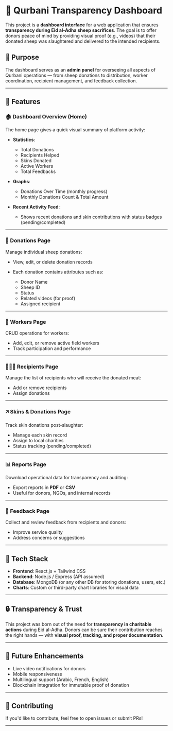 # 🐑 Qurbani Transparency Dashboard

This project is a **dashboard interface** for a web application that ensures **transparency during Eid al-Adha sheep sacrifices**. The goal is to offer donors peace of mind by providing visual proof (e.g., videos) that their donated sheep was slaughtered and delivered to the intended recipients.

## 🎯 Purpose

The dashboard serves as an **admin panel** for overseeing all aspects of Qurbani operations — from sheep donations to distribution, worker coordination, recipient management, and feedback collection.

---

## 📁 Features

### 🏠 Dashboard Overview (Home)

The home page gives a quick visual summary of platform activity:

- **Statistics**:

  - Total Donations
  - Recipients Helped
  - Skins Donated
  - Active Workers
  - Total Feedbacks

- **Graphs**:

  - Donations Over Time (monthly progress)
  - Monthly Donations Count & Total Amount

- **Recent Activity Feed**:

  - Shows recent donations and skin contributions with status badges (pending/completed)

---

### 🐑 Donations Page

Manage individual sheep donations:

- View, edit, or delete donation records
- Each donation contains attributes such as:

  - Donor Name
  - Sheep ID
  - Status
  - Related videos (for proof)
  - Assigned recipient

---

### 👷 Workers Page

CRUD operations for workers:

- Add, edit, or remove active field workers
- Track participation and performance

---

### 👨‍👧‍👦 Recipients Page

Manage the list of recipients who will receive the donated meat:

- Add or remove recipients
- Assign donations

---

### 🡥 Skins & Donations Page

Track skin donations post-slaughter:

- Manage each skin record
- Assign to local charities
- Status tracking (pending/completed)

---

### 📊 Reports Page

Download operational data for transparency and auditing:

- Export reports in **PDF** or **CSV**
- Useful for donors, NGOs, and internal records

---

### 💬 Feedback Page

Collect and review feedback from recipients and donors:

- Improve service quality
- Address concerns or suggestions

---

## 🔧 Tech Stack

- **Frontend**: React.js + Tailwind CSS
- **Backend**: Node.js / Express (API assumed)
- **Database**: MongoDB (or any other DB for storing donations, users, etc.)
- **Charts**: Custom or third-party chart libraries for visual data

---

## 🔒 Transparency & Trust

This project was born out of the need for **transparency in charitable actions** during Eid al-Adha. Donors can be sure their contribution reaches the right hands — with **visual proof, tracking, and proper documentation.**

---

## 🚀 Future Enhancements

- Live video notifications for donors
- Mobile responsiveness
- Multilingual support (Arabic, French, English)
- Blockchain integration for immutable proof of donation

---

## 🤝 Contributing

If you'd like to contribute, feel free to open issues or submit PRs!

---
